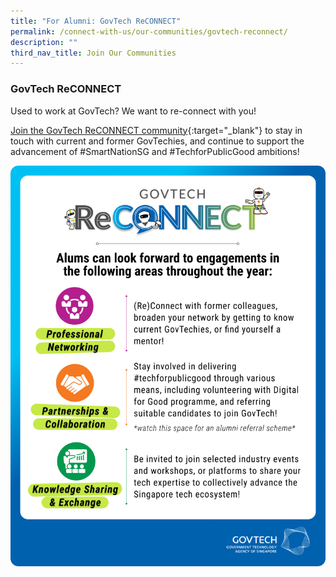 ```yaml
---
title: "For Alumni: GovTech ReCONNECT"
permalink: /connect-with-us/our-communities/govtech-reconnect/
description: ""
third_nav_title: Join Our Communities
---
```

### **GovTech ReCONNECT**

Used to work at GovTech? We want to re-connect with you!

[Join the GovTech ReCONNECT community](https://www.go.gov.sg/govtechreconnect){:target="_blank"} to stay in touch with current and former GovTechies, and continue to support the advancement of #SmartNationSG and #TechforPublicGood ambitions!

![GOVTECH ReCONNECT](/images/careers/GovTech_ReCONNECT.png)